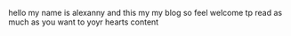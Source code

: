 hello my name is alexanny and this my my blog so feel welcome tp read as much as you want to yoyr hearts content 
